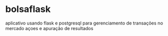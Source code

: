 # bolsaflask

aplicativo usando flask e postgresql para gerenciamento de transações no mercado açoes e apuração de resultados
